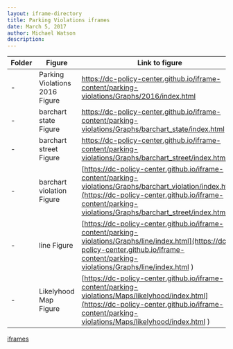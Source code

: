 ```yaml
---
layout: iframe-directory
title: Parking Violations iframes
date: March 5, 2017
author: Michael Watson
description:
---
```



|Folder|Figure|Link to figure|
|-|-|-|
| - | Parking Violations 2016 Figure|[https://dc-policy-center.github.io/iframe-content/parking-violations/Graphs/2016/index.html ](https://dc-policy-center.github.io/iframe-content/parking-violations/Graphs/2016/index.html)|
| - | barchart state Figure|[https://dc-policy-center.github.io/iframe-content/parking-violations/Graphs/barchart_state/index.html ](https://dc-policy-center.github.io/iframe-content/parking-violations/Graphs/barchart_state/index.html )|
| - | barchart street Figure|[https://dc-policy-center.github.io/iframe-content/parking-violations/Graphs/barchart_street/index.html ](https://dc-policy-center.github.io/iframe-content/parking-violations/Graphs/barchart_violation/index.html )|
| - | barchart violation Figure|[https://dc-policy-center.github.io/iframe-content/parking-violations/Graphs/barchart_violation/index.html](https://dc-policy-center.github.io/iframe-content/parking-violations/Graphs/barchart_street/index.html )|
| - | line Figure|[https://dc-policy-center.github.io/iframe-content/parking-violations/Graphs/line/index.html](https://dc-policy-center.github.io/iframe-content/parking-violations/Graphs/line/index.html )|
| - | Likelyhood Map Figure|[https://dc-policy-center.github.io/iframe-content/parking-violations/Maps/likelyhood/index.html](https://dc-policy-center.github.io/iframe-content/parking-violations/Maps/likelyhood/index.html )|

[iframes](../iframe-content/iframe-content-base-directory)
